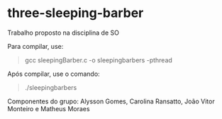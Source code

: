 # three-sleeping-barber
Trabalho proposto na disciplina de SO

Para compilar, use:

> gcc sleepingBarber.c -o sleepingbarbers -pthread

Após compilar, use o comando:

> ./sleepingbarbers

Componentes do grupo:
Alysson Gomes, Carolina Ransatto, João Vitor Monteiro e Matheus Moraes
